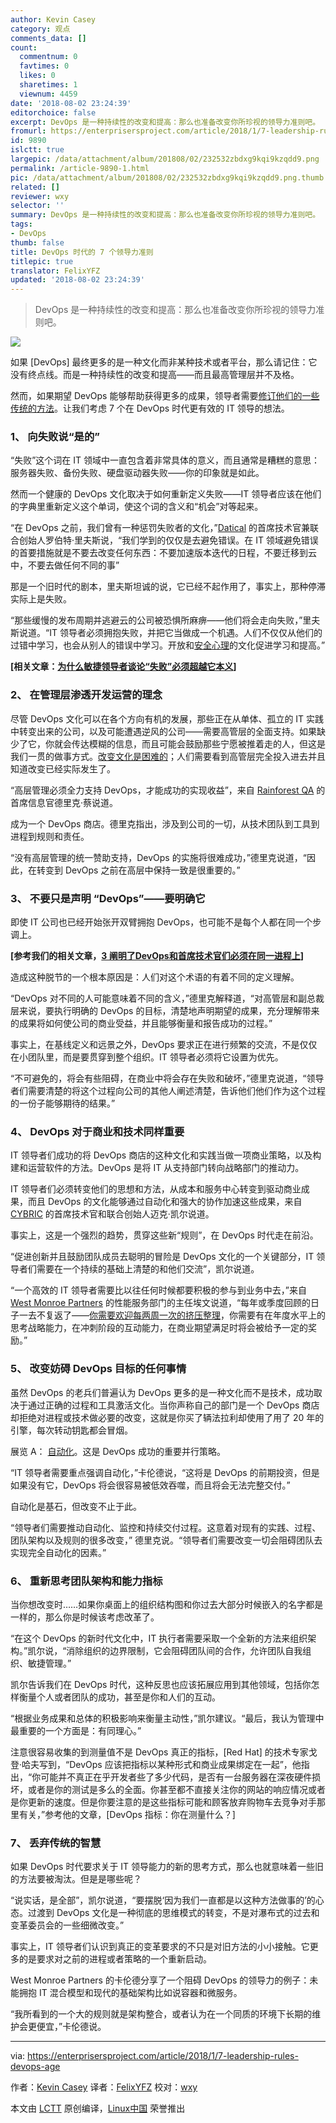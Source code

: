 ```yaml
---
author: Kevin Casey
category: 观点
comments_data: []
count:
  commentnum: 0
  favtimes: 0
  likes: 0
  sharetimes: 1
  viewnum: 4459
date: '2018-08-02 23:24:39'
editorchoice: false
excerpt: DevOps 是一种持续性的改变和提高：那么也准备改变你所珍视的领导力准则吧。
fromurl: https://enterprisersproject.com/article/2018/1/7-leadership-rules-devops-age
id: 9890
islctt: true
largepic: /data/attachment/album/201808/02/232532zbdxg9kqi9kzqdd9.png
permalink: /article-9890-1.html
pic: /data/attachment/album/201808/02/232532zbdxg9kqi9kzqdd9.png.thumb.jpg
related: []
reviewer: wxy
selector: ''
summary: DevOps 是一种持续性的改变和提高：那么也准备改变你所珍视的领导力准则吧。
tags:
- DevOps
thumb: false
title: DevOps 时代的 7 个领导力准则
titlepic: true
translator: FelixYFZ
updated: '2018-08-02 23:24:39'
---
```



> 
> DevOps 是一种持续性的改变和提高：那么也准备改变你所珍视的领导力准则吧。
> 
> 
> 


![](/data/attachment/album/201808/02/232532zbdxg9kqi9kzqdd9.png)


如果 [DevOps] 最终更多的是一种文化而非某种技术或者平台，那么请记住：它没有终点线。而是一种持续性的改变和提高——而且最高管理层并不及格。


然而，如果期望 DevOps 能够帮助获得更多的成果，领导者需要[修订他们的一些传统的方法](https://enterprisersproject.com/article/2017/7/devops-requires-dumping-old-it-leadership-ideas)。让我们考虑 7 个在 DevOps 时代更有效的 IT 领导的想法。


### 1、 向失败说“是的”


“失败”这个词在 IT 领域中一直包含着非常具体的意义，而且通常是糟糕的意思：服务器失败、备份失败、硬盘驱动器失败——你的印象就是如此。


然而一个健康的 DevOps 文化取决于如何重新定义失败——IT 领导者应该在他们的字典里重新定义这个单词，使这个词的含义和“机会”对等起来。


“在 DevOps 之前，我们曾有一种惩罚失败者的文化，”[Datical](https://www.datical.com/) 的首席技术官兼联合创始人罗伯特·里夫斯说，“我们学到的仅仅是去避免错误。在 IT 领域避免错误的首要措施就是不要去改变任何东西：不要加速版本迭代的日程，不要迁移到云中，不要去做任何不同的事”


那是一个旧时代的剧本，里夫斯坦诚的说，它已经不起作用了，事实上，那种停滞实际上是失败。


“那些缓慢的发布周期并逃避云的公司被恐惧所麻痹——他们将会走向失败，”里夫斯说道。“IT 领导者必须拥抱失败，并把它当做成一个机遇。人们不仅仅从他们的过错中学习，也会从别人的错误中学习。开放和[安全心理](https://rework.withgoogle.com/guides/understanding-team-effectiveness/steps/foster-psychological-safety/)的文化促进学习和提高。”


**[相关文章：[为什么敏捷领导者谈论“失败”必须超越它本义](https://enterprisersproject.com/article/2017/10/why-agile-leaders-must-move-beyond-talking-about-failure?sc_cid=70160000000h0aXAAQ)]**


### 2、 在管理层渗透开发运营的理念


尽管 DevOps 文化可以在各个方向有机的发展，那些正在从单体、孤立的 IT 实践中转变出来的公司，以及可能遭遇逆风的公司——需要高管层的全面支持。如果缺少了它，你就会传达模糊的信息，而且可能会鼓励那些宁愿被推着走的人，但这是我们一贯的做事方式。[改变文化是困难的](https://enterprisersproject.com/article/2017/10/how-beat-fear-and-loathing-it-change)；人们需要看到高管层完全投入进去并且知道改变已经实际发生了。


“高层管理必须全力支持 DevOps，才能成功的实现收益”，来自 [Rainforest QA](https://www.rainforestqa.com/) 的首席信息官德里克·蔡说道。


成为一个 DevOps 商店。德里克指出，涉及到公司的一切，从技术团队到工具到进程到规则和责任。


“没有高层管理的统一赞助支持，DevOps 的实施将很难成功，”德里克说道，“因此，在转变到 DevOps 之前在高层中保持一致是很重要的。”


### 3、 不要只是声明 “DevOps”——要明确它


即使 IT 公司也已经开始张开双臂拥抱 DevOps，也可能不是每个人都在同一个步调上。


**[参考我们的相关文章，[3 阐明了DevOps和首席技术官们必须在同一进程上](https://enterprisersproject.com/article/2018/1/3-areas-where-devops-and-cios-must-get-same-page)]**


造成这种脱节的一个根本原因是：人们对这个术语的有着不同的定义理解。


“DevOps 对不同的人可能意味着不同的含义，”德里克解释道，“对高管层和副总裁层来说，要执行明确的 DevOps 的目标，清楚地声明期望的成果，充分理解带来的成果将如何使公司的商业受益，并且能够衡量和报告成功的过程。”


事实上，在基线定义和远景之外，DevOps 要求正在进行频繁的交流，不是仅仅在小团队里，而是要贯穿到整个组织。IT 领导者必须将它设置为优先。


“不可避免的，将会有些阻碍，在商业中将会存在失败和破坏，”德里克说道，“领导者们需要清楚的将这个过程向公司的其他人阐述清楚，告诉他们他们作为这个过程的一份子能够期待的结果。”


### 4、 DevOps 对于商业和技术同样重要


IT 领导者们成功的将 DevOps 商店的这种文化和实践当做一项商业策略，以及构建和运营软件的方法。DevOps 是将 IT 从支持部门转向战略部门的推动力。


IT 领导者们必须转变他们的思想和方法，从成本和服务中心转变到驱动商业成果，而且 DevOps 的文化能够通过自动化和强大的协作加速这些成果，来自 [CYBRIC](https://www.cybric.io/) 的首席技术官和联合创始人迈克·凯尔说道。


事实上，这是一个强烈的趋势，贯穿这些新“规则”，在 DevOps 时代走在前沿。


“促进创新并且鼓励团队成员去聪明的冒险是 DevOps 文化的一个关键部分，IT 领导者们需要在一个持续的基础上清楚的和他们交流”，凯尔说道。


“一个高效的 IT 领导者需要比以往任何时候都要积极的参与到业务中去，”来自 [West Monroe Partners](http://www.westmonroepartners.com/) 的性能服务部门的主任埃文说道，“每年或季度回顾的日子一去不复返了——[你需要欢迎每两周一次的挤压整理](https://www.scrumalliance.org/community/articles/2017/february/product-backlog-grooming)，你需要有在年度水平上的思考战略能力，在冲刺阶段的互动能力，在商业期望满足时将会被给予一定的奖励。”


### 5、 改变妨碍 DevOps 目标的任何事情


虽然 DevOps 的老兵们普遍认为 DevOps 更多的是一种文化而不是技术，成功取决于通过正确的过程和工具激活文化。当你声称自己的部门是一个 DevOps 商店却拒绝对进程或技术做必要的改变，这就是你买了辆法拉利却使用了用了 20 年的引擎，每次转动钥匙都会冒烟。


展览 A： [自动化](https://www.redhat.com/en/topics/automation?intcmp=701f2000000tjyaAAA)。这是 DevOps 成功的重要并行策略。


“IT 领导者需要重点强调自动化，”卡伦德说，“这将是 DevOps 的前期投资，但是如果没有它，DevOps 将会很容易被低效吞噬，而且将会无法完整交付。”


自动化是基石，但改变不止于此。


“领导者们需要推动自动化、监控和持续交付过程。这意着对现有的实践、过程、团队架构以及规则的很多改变，” 德里克说。“领导者们需要改变一切会阻碍团队去实现完全自动化的因素。”


### 6、 重新思考团队架构和能力指标


当你想改变时……如果你桌面上的组织结构图和你过去大部分时候嵌入的名字都是一样的，那么你是时候该考虑改革了。


“在这个 DevOps 的新时代文化中，IT 执行者需要采取一个全新的方法来组织架构。”凯尔说，“消除组织的边界限制，它会阻碍团队间的合作，允许团队自我组织、敏捷管理。”


凯尔告诉我们在 DevOps 时代，这种反思也应该拓展应用到其他领域，包括你怎样衡量个人或者团队的成功，甚至是你和人们的互动。


“根据业务成果和总体的积极影响来衡量主动性，”凯尔建议。“最后，我认为管理中最重要的一个方面是：有同理心。”


注意很容易收集的到测量值不是 DevOps 真正的指标，[Red Hat] 的技术专家戈登·哈夫写到，“DevOps 应该把指标以某种形式和商业成果绑定在一起”，他指出，“你可能并不真正在乎开发者些了多少代码，是否有一台服务器在深夜硬件损坏，或者是你的测试是多么的全面。你甚至都不直接关注你的网站的响应情况或者是你更新的速度。但是你要注意的是这些指标可能和顾客放弃购物车去竞争对手那里有关，”参考他的文章，[DevOps 指标：你在测量什么？]


### 7、 丢弃传统的智慧


如果 DevOps 时代要求关于 IT 领导能力的新的思考方式，那么也就意味着一些旧的方法要被淘汰。但是是哪些呢？


“说实话，是全部”，凯尔说道，“要摆脱‘因为我们一直都是以这种方法做事的’的心态。过渡到 DevOps 文化是一种彻底的思维模式的转变，不是对瀑布式的过去和变革委员会的一些细微改变。”


事实上，IT 领导者们认识到真正的变革要求的不只是对旧方法的小小接触。它更多的是要求对之前的进程或者策略的一个重新启动。


West Monroe Partners 的卡伦德分享了一个阻碍 DevOps 的领导力的例子：未能拥抱 IT 混合模型和现代的基础架构比如说容器和微服务。


“我所看到的一个大的规则就是架构整合，或者认为在一个同质的环境下长期的维护会更便宜，”卡伦德说。




---


via: <https://enterprisersproject.com/article/2018/1/7-leadership-rules-devops-age>


作者：[Kevin Casey](https://enterprisersproject.com/user/kevin-casey) 译者：[FelixYFZ](https://github.com/FelixYFZ) 校对：[wxy](https://github.com/wxy)


本文由 [LCTT](https://github.com/LCTT/TranslateProject) 原创编译，[Linux中国](https://linux.cn/) 荣誉推出